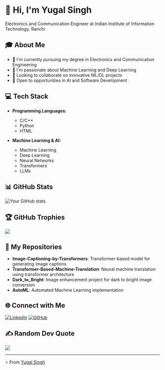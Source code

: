 # 👋 Hi, I'm Yugal Singh

Electronics and Communication Engineer at Indian Institute of Information Technology, Ranchi

## 🎓 About Me
- 🔭 I'm currently pursuing my degree in Electronics and Communication Engineering
- 🌱 I'm passionate about Machine Learning and Deep Learning
- 👯 Looking to collaborate on innovative ML/DL projects
- 🤝 Open to opportunities in AI and Software Development

## 💻 Tech Stack
- **Programming Languages:**
  - C/C++
  - Python
  - HTML
  
- **Machine Learning & AI:**
  - Machine Learning
  - Deep Learning
  - Neural Networks
  - Transformers
  - LLMs

## 📊 GitHub Stats
![Your GitHub stats](https://github-readme-stats.vercel.app/api?username=YugalSingh624&show_icons=true&theme=radical)

## 🏆 GitHub Trophies
![](https://github-profile-trophy.vercel.app/?username=YugalSingh624&theme=radical&no-frame=false&no-bg=true&margin-w=4)

## 📌 My Repositories
- **Image-Captioning-by-Transformers**: Transformer-based model for generating image captions
- **Transformer-Based-Machine-Translation**: Neural machine translation using transformer architecture
- **Dark_to_Bright**: Image enhancement project for dark to bright image conversion
- **AutoML**: Automated Machine Learning implementation

## 🌐 Connect with Me
[![LinkedIn](https://img.shields.io/badge/LinkedIn-%230077B5.svg?logo=linkedin&logoColor=white)](https://www.linkedin.com/in/yugal-singh-8ba739257/) [![GitHub](https://img.shields.io/badge/GitHub-%23121011.svg?logo=github&logoColor=white)](https://github.com/YugalSingh624)


## ✍️ Random Dev Quote
![](https://quotes-github-readme.vercel.app/api?type=horizontal&theme=radical)

---
⭐️ From [Yugal Singh](https://github.com/YugalSingh624)
